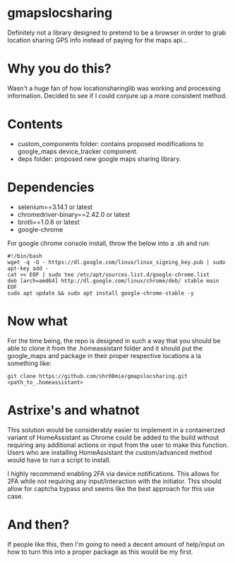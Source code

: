 # gmapslocsharing
Definitely not a library designed to pretend to be a browser in order to grab location sharing GPS info instead of paying for the maps api...

# Why you do this?
Wasn't a huge fan of how locationsharinglib was working and processing information. Decided to see if I could conjure up a more consistent method.

# Contents
- custom_components folder: contains proposed modifications to google_maps device_tracker component.
- deps folder: proposed new google maps sharing library.

# Dependencies
- selenium==3.14.1 or latest
- chromedriver-binary==2.42.0 or latest
- brotli==1.0.6 or latest
- google-chrome

For google chrome console install, throw the below into a .sh and run:

```
#!/bin/bash
wget -q -O - https://dl.google.com/linux/linux_signing_key.pub | sudo apt-key add -
cat << EOF | sudo tee /etc/apt/sources.list.d/google-chrome.list
deb [arch=amd64] http://dl.google.com/linux/chrome/deb/ stable main
EOF
sudo apt update && sudo apt install google-chrome-stable -y
```

# Now what
For the time being, the repo is designed in such a way that you should be able
to clone it from the .homeassistant folder and it should put the google_maps
and package in their proper respective locations a la something like:

`git clone https://github.com/shr00mie/gmapslocsharing.git <path_to_.homeassistant>`

# Astrixe's and whatnot
This solution would be considerably easier to implement in a containerized
variant of HomeAssistant as Chrome could be added to the build without requiring
any additional actions or input from the user to make this function. Users who
are installing HomeAssistant the custom/advanced method would have to run a
script to install.

I highly recommend enabling 2FA via device notifications. This allows for 2FA
while not requiring any input/interaction with the initiator. This should allow
for captcha bypass and seems like the best approach for this use case.

# And then?
If people like this, then I'm going to need a decent amount of help/input on how
to turn this into a proper package as this would be my first.
